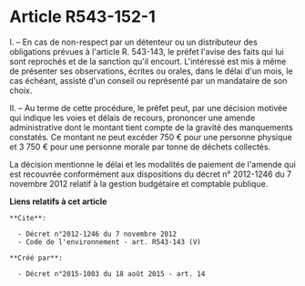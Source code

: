 # Article R543-152-1

I. – En cas de non-respect par un détenteur ou un distributeur des obligations prévues à l'article R. 543-143, le préfet
l'avise des faits qui lui sont reprochés et de la sanction qu'il encourt. L'intéressé est mis à même de présenter ses
observations, écrites ou orales, dans le délai d'un mois, le cas échéant, assisté d'un conseil ou représenté par un
mandataire de son choix. 

II. – Au terme de cette procédure, le préfet peut, par une décision motivée qui indique les voies et délais de recours,
prononcer une amende administrative dont le montant tient compte de la gravité des manquements constatés. Ce montant ne peut
excéder 750 € pour une personne physique et 3 750 € pour une personne morale par tonne de déchets collectés. 

La décision mentionne le délai et les modalités de paiement de l'amende qui est recouvrée conformément aux dispositions du
décret n° 2012-1246 du 7 novembre 2012 relatif à la gestion budgétaire et comptable publique.

**Liens relatifs à cet article**

	**Cite**:

	  - Décret n°2012-1246 du 7 novembre 2012
	  - Code de l'environnement - art. R543-143 (V)

	**Créé par**:

	  - Décret n°2015-1003 du 18 août 2015 - art. 14

